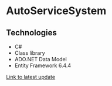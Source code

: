 # AutoServiceSystem 

## Technologies 
  - C#
  - Class library
  - ADO.NET Data Model
  - Entity Framework 6.4.4


[Link to latest update](https://github.com/archwaq/AutoServiceSystemPro)
